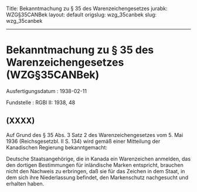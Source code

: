 Title: Bekanntmachung zu § 35 des Warenzeichengesetzes
jurabk: WZG§35CANBek
layout: default
origslug: wzg_35canbek
slug: wzg_35canbek

---

# Bekanntmachung zu § 35 des Warenzeichengesetzes (WZG§35CANBek)

Ausfertigungsdatum
:   1938-02-11

Fundstelle
:   RGBl II: 1938, 48



## (XXXX)

Auf Grund des § 35 Abs. 3 Satz 2 des Warenzeichengesetzes vom 5. Mai
1936 (Reichsgesetzbl. II S. 134) wird gemäß einer Mitteilung der
Kanadischen Regierung bekanntgemacht:

Deutsche Staatsangehörige, die in Kanada ein Warenzeichen anmelden,
das den dortigen Bestimmungen für inländische Marken entspricht,
brauchen nicht den Nachweis zu erbringen, daß sie für das Zeichen in
dem Staat, in dem sich ihre Niederlassung befindet, den Markenschutz
nachgesucht und erhalten haben.

